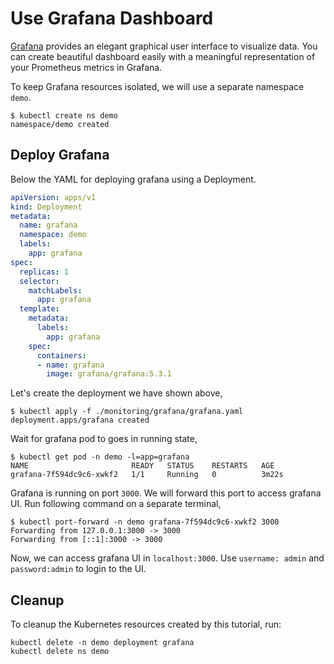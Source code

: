 # Use Grafana Dashboard

[Grafana](https://grafana.com) provides an elegant graphical user interface to visualize data. You can create beautiful dashboard easily with a meaningful representation of your Prometheus metrics in Grafana.

To keep Grafana resources isolated, we will use a separate namespace `demo`.

```console
$ kubectl create ns demo
namespace/demo created
```

## Deploy Grafana

Below the YAML for deploying grafana using a Deployment.

```yaml
apiVersion: apps/v1
kind: Deployment
metadata:
  name: grafana
  namespace: demo
  labels:
    app: grafana
spec:
  replicas: 1
  selector:
    matchLabels:
      app: grafana
  template:
    metadata:
      labels:
        app: grafana
    spec:
      containers:
      - name: grafana
        image: grafana/grafana:5.3.1
```

Let's create the deployment we have shown above,

```console
$ kubectl apply -f ./monitoring/grafana/grafana.yaml
deployment.apps/grafana created
```

Wait for grafana pod to goes in running state,

```console
$ kubectl get pod -n demo -l=app=grafana
NAME                       READY   STATUS    RESTARTS   AGE
grafana-7f594dc9c6-xwkf2   1/1     Running   0          3m22s
```

Grafana is running on port `3000`. We will forward this port to access grafana UI. Run following command on a separate terminal,

```console
$ kubectl port-forward -n demo grafana-7f594dc9c6-xwkf2 3000
Forwarding from 127.0.0.1:3000 -> 3000
Forwarding from [::1]:3000 -> 3000
```

Now, we can access grafana UI in `localhost:3000`. Use `username: admin` and `password:admin` to login to the UI.

## Cleanup

To cleanup the Kubernetes resources created by this tutorial, run:

```console
kubectl delete -n demo deployment grafana
kubectl delete ns demo
```
